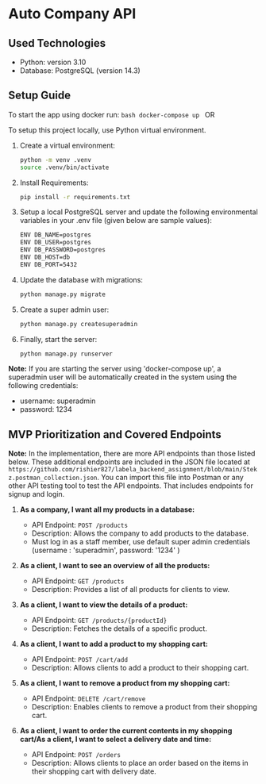 # Auto Company API

## Used Technologies

- Python: version 3.10
- Database: PostgreSQL (version 14.3)

## Setup Guide

To start the app using docker run: 
    ```bash
    docker-compose up
    ```
OR

To setup this project locally, use Python virtual environment. 

1. Create a virtual environment:
    ```bash
    python -m venv .venv
    source .venv/bin/activate
    ```

2. Install Requirements:
    ```bash
    pip install -r requirements.txt
    ```

3. Setup a local PostgreSQL server and update the following environmental variables in your .env file (given below are sample values):
    ```bash
    ENV DB_NAME=postgres
    ENV DB_USER=postgres
    ENV DB_PASSWORD=postgres
    ENV DB_HOST=db
    ENV DB_PORT=5432
    ```

4. Update the database with migrations:
    ```bash
    python manage.py migrate
    ```

5. Create a super admin user:
    ```bash
    python manage.py createsuperadmin
    ```

6. Finally, start the server:
    ```bash
    python manage.py runserver
    ```

**Note:** If you are starting the server using 'docker-compose up', a superadmin user will be automatically created in the system using the following credentials:
- username: superadmin
- password: 1234

## MVP Prioritization and Covered Endpoints

**Note:** In the implementation, there are more API endpoints than those listed below. These additional endpoints are included in the JSON file located at `https://github.com/rishier827/labela_backend_assignment/blob/main/Stekz.postman_collection.json`. You can import this file into Postman or any other API testing tool to test the API endpoints. That includes endpoints for signup and login.

1. **As a company, I want all my products in a database:**
    - API Endpoint: `POST /products`
    - Description: Allows the company to add products to the database.
    - Must log in as a staff member, use default super admin credentials (username : 'superadmin', password: '1234' )

2. **As a client, I want to see an overview of all the products:**
    - API Endpoint: `GET /products`
    - Description: Provides a list of all products for clients to view.

3. **As a client, I want to view the details of a product:**
    - API Endpoint: `GET /products/{productId}`
    - Description: Fetches the details of a specific product.

4. **As a client, I want to add a product to my shopping cart:**
    - API Endpoint: `POST /cart/add`
    - Description: Allows clients to add a product to their shopping cart.

5. **As a client, I want to remove a product from my shopping cart:**
    - API Endpoint: `DELETE /cart/remove`
    - Description: Enables clients to remove a product from their shopping cart.

6. **As a client, I want to order the current contents in my shopping cart/As a client, I want to select a delivery date and time:**
    - API Endpoint: `POST /orders`
    - Description: Allows clients to place an order based on the items in their shopping cart with delivery date.

  